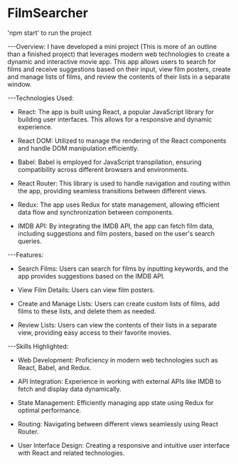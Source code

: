 # FilmSearcher

'npm start' to run the project

---Overview:
I have developed a mini project (This is more of an outline than a finished project) that leverages modern web technologies to create a dynamic and interactive movie app. This app allows users to search for films and receive suggestions based on their input, view film posters, create and manage lists of films, and review the contents of their lists in a separate window.

---Technologies Used:

- React: The app is built using React, a popular JavaScript library for building user interfaces. This allows for a responsive and dynamic experience.

- React DOM: Utilized to manage the rendering of the React components and handle DOM manipulation efficiently.

- Babel: Babel is employed for JavaScript transpilation, ensuring compatibility across different browsers and environments.

- React Router: This library is used to handle navigation and routing within the app, providing seamless transitions between different views.

- Redux: The app uses Redux for state management, allowing efficient data flow and synchronization between components.

- IMDB API: By integrating the IMDB API, the app can fetch film data, including suggestions and film posters, based on the user's search queries.


---Features:

- Search Films: Users can search for films by inputting keywords, and the app provides suggestions based on the IMDB API.

- View Film Details: Users can view film posters.

- Create and Manage Lists: Users can create custom lists of films, add films to these lists, and delete them as needed.

- Review Lists: Users can view the contents of their lists in a separate view, providing easy access to their favorite movies.


---Skills Highlighted:

- Web Development: Proficiency in modern web technologies such as React, Babel, and Redux.

- API Integration: Experience in working with external APIs like IMDB to fetch and display data dynamically.

- State Management: Efficiently managing app state using Redux for optimal performance.

- Routing: Navigating between different views seamlessly using React Router.

- User Interface Design: Creating a responsive and intuitive user interface with React and related technologies.


